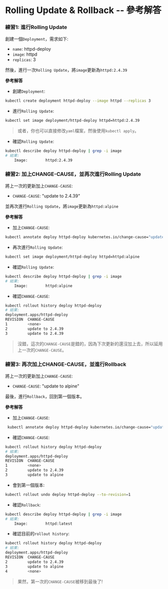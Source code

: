 # Rolling Update & Rollback -- 參考解答

### 練習1: 進行Rolling Update

創建一個`Deployment`，需求如下:
  * `name`: httpd-deploy
  * `image`: httpd
  * `replicas`: 3

然後，進行一次`Rolling Update`，將`image`更新為`httpd:2.4.39`

**參考解答**

* 創建`Deployment`:
```bash
kubectl create deployment httpd-deploy --image httpd --replicas 3
```

* 進行`Rolling Update`:
```bash
kubectl set image deployment/httpd-deploy httpd=httpd:2.4.39
```
> 或者，你也可以直接修改`yaml`檔案，然後使用`kubectl apply`。

* 確認`Rolling Update`:
```bash
kubectl describe deploy httpd-deploy | grep -i image
# 結果:
    Image:        httpd:2.4.39
```

### 練習2: 加上CHANGE-CAUSE，並再次進行Rolling Update

將上一次的更新加上`CHANGE-CAUSE`:
  * `CHANGE-CAUSE`: "update to 2.4.39"

並再次進行`Rolling Update`，將`image`更新為`httpd:alpine`

**參考解答**

* 加上`CHANGE-CAUSE`:
```bash
kubectl annotate deploy httpd-deploy kubernetes.io/change-cause="update to 2.4.39"
```

* 再次進行`Rolling Update`:
```bash
kubectl set image deployment/httpd-deploy httpd=httpd:alpine
```

* 確認`Rolling Update`:
```bash
kubectl describe deploy httpd-deploy | grep -i image
# 結果:
    Image:        httpd:alpine
```

* 確認`CHANGE-CAUSE`:
```bash
kubectl rollout history deploy httpd-deploy
# 結果:
deployment.apps/httpd-deploy 
REVISION  CHANGE-CAUSE
1         <none>
2         update to 2.4.39
3         update to 2.4.39
```

> 沒錯，這次的`CHANGE-CAUSE`是錯的，因為下次更新的還沒加上去，所以延用上一次的`CHANGE-CAUSE`。

### 練習3: 再次加上CHANGE-CAUSE，並進行Rollback

將上一次的更新加上`CHANGE-CAUSE`:
  * `CHANGE-CAUSE`: "update to alpine"

最後，進行`Rollback`，回到第一個版本。

**參考解答**

* 加上`CHANGE-CAUSE`:
```bash
 kubectl annotate deploy httpd-deploy kubernetes.io/change-cause="update to alpine"
```

* 確認`CHANGE-CAUSE`:
```bash
kubectl rollout history deploy httpd-deploy
# 結果:
deployment.apps/httpd-deploy 
REVISION  CHANGE-CAUSE
1         <none>
2         update to 2.4.39
3         update to alpine
```

* 會到第一個版本:
```bash
kubectl rollout undo deploy httpd-deploy --to-revision=1
```

* 確認`Rollback`:
```bash
kubectl describe deploy httpd-deploy | grep -i image
# 結果:
    Image:        httpd:latest
```

* 確認目前的`rollout history`:
```bash
kubectl rollout history deploy httpd-deploy
# 結果:
deployment.apps/httpd-deploy 
REVISION  CHANGE-CAUSE
2         update to 2.4.39
3         update to alpine
4         <none>
```
> 果然，第一次的`CHANGE-CAUSE`被移到最後了!